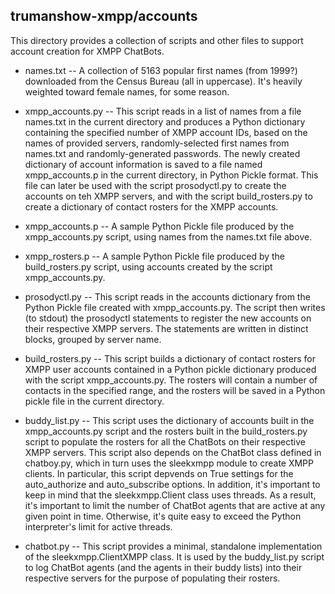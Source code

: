 ## trumanshow-xmpp/accounts

This directory provides a collection of scripts and other files to support account creation for XMPP ChatBots.

* names.txt -- A collection of 5163 popular first names (from 1999?) downloaded from the Census Bureau (all in uppercase). It's heavily weighted toward female names, for some reason.

* xmpp_accounts.py -- This script reads in a list of names from a file names.txt in the current directory and produces a Python dictionary containing the specified number of XMPP account IDs, based on the names of provided servers, randomly-selected first names from names.txt and randomly-generated passwords. The newly created dictionary of account information is saved to a file named xmpp_accounts.p in the current directory, in Python Pickle format. This file can later be used with the script prosodyctl.py to create the accounts on teh XMPP servers, and with the script build_rosters.py to create a dictionary of contact rosters for the XMPP accounts.

* xmpp_accounts.p -- A sample Python Pickle file produced by the xmpp_accounts.py script, using names from the names.txt file above.

* xmpp_rosters.p -- A sample Python Pickle file produced by the build_rosters.py script, using accounts created by the script xmpp_accounts.py.

* prosodyctl.py -- This script reads in the accounts dictionary from the Python Pickle file created with xmpp_accounts.py. The script then writes (to stdout) the prosodyctl statements to register the new accounts on their respective XMPP servers. The statements are written in distinct blocks, grouped by server name.

* build_rosters.py -- This script builds a dictionary of contact rosters for XMPP user accounts contained in a Python pickle dictionary produced with the script xmpp_accounts.py. The rosters will contain a number of contacts in the specified range, and the rosters will be saved in a Python pickle file in the current directory.

* buddy_list.py -- This script uses the dictionary of accounts built in the xmpp_accounts.py script and the rosters built in the build_rosters.py script to populate the rosters for all the ChatBots on their respective XMPP servers. This script also depends on the ChatBot class defined in chatboy.py, which in turn uses the sleekxmpp module to create XMPP clients. In particular, this script depvends on True settings for the auto_authorize and auto_subscribe options. In addition, it's important to keep in mind that the sleekxmpp.Client class uses threads. As a result, it's important to limit the number of ChatBot agents that are active at any given point in time. Otherwise, it's quite easy to exceed the Python interpreter's limit for active threads.

* chatbot.py -- This script provides a minimal, standalone implementation of the sleekxmpp.ClientXMPP class. It is used by the buddy_list.py script to log ChatBot agents (and the agents in their buddy lists) into their respective servers for the purpose of populating their rosters.